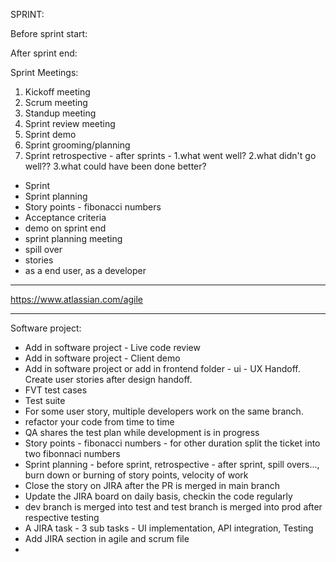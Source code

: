 SPRINT:

Before sprint start:

After sprint end:

Sprint Meetings:

1. Kickoff meeting
2. Scrum meeting
3. Standup meeting
4. Sprint review meeting
5. Sprint demo
6. Sprint grooming/planning
7. Sprint retrospective - after sprints - 1.what went well? 2.what didn't go well?? 3.what could have been done better?

- Sprint
- Sprint planning
- Story points - fibonacci numbers
- Acceptance criteria
- demo on sprint end
- sprint planning meeting
- spill over
- stories
- as a end user, as a developer

---

https://www.atlassian.com/agile

---

Software project:

- Add in software project - Live code review
- Add in software project - Client demo
- Add in software project or add in frontend folder - ui - UX Handoff. Create user stories after design handoff.
- FVT test cases
- Test suite
- For some user story, multiple developers work on the same branch.
- refactor your code from time to time
- QA shares the test plan while development is in progress
- Story points - fibonacci numbers - for other duration split the ticket into two fibonnaci numbers
- Sprint planning - before sprint, retrospective - after sprint, spill overs..., burn down or burning of story points, velocity of work
- Close the story on JIRA after the PR is merged in main branch
- Update the JIRA board on daily basis, checkin the code regularly
- dev branch is merged into test and test branch is merged into prod after respective testing
- A JIRA task - 3 sub tasks - UI implementation, API integration, Testing
- Add JIRA section in agile and scrum file
-

